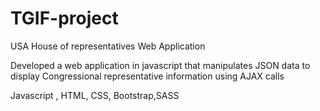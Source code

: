 # TGIF-project

USA House of representatives Web Application

Developed a web application in javascript that manipulates JSON data to display Congressional representative information using AJAX calls


Javascript , HTML, CSS, Bootstrap,SASS
